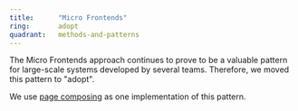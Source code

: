 ```yaml
---
title:      "Micro Frontends"
ring:       adopt
quadrant:   methods-and-patterns
---
```


The Micro Frontends approach continues to prove to be a valuable pattern for large-scale systems developed by several teams.
Therefore, we moved this pattern to "adopt".

We use [page composing](page-composing.html) as one implementation of this pattern.
